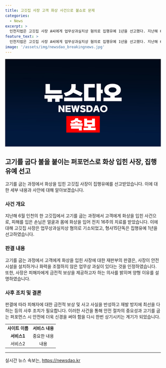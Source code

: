 ```yaml
---
title: 고깃집 사장 고객 화상 사건으로 불쇼로 문제
categories:
  - News
excerpt: >
  인천지법은 고깃집 사장 A씨에게 업무상과실치상 혐의로 집행유예 1년을 선고했다. 지난해 6월 손님에게 화상을 입힌 사건으로, 재판부는 안전장치 부재로 과실을 인정했지만 피해자의 행동도 감안해 경감조치를 결정했다. (150자)
feature_text: >
  인천지법은 고깃집 사장 A씨에게 업무상과실치상 혐의로 집행유예 1년을 선고했다. 지난해 6월 손님에게 화상을 입힌 사건으로, 재판부는 안전장치 부재로 과실을 인정했지만 피해자의 행동도 감안해 경감조치를 결정했다. (150자)
image: '/assets/img/newsdao_breakingnews.jpg'
---
```


<p><img src="/assets/img/newsdao_breakingnews.jpg" alt="bookingtag 속보" /></p>

<h2 data-ke-size="size26">고기를 굽다 불을 붙이는 퍼포먼스로 화상 입힌 사장, 집행유예 선고</h2>

<p data-ke-size="size16">고기를 굽는 과정에서 화상을 입힌 고깃집 사장이 집행유예를 선고받았습니다. 이에 대한 세부 내용과 사안에 대해 알아보겠습니다.</p>

<h3>사건 개요</h3>

<p data-ke-size="size16">지난해 6월 인천의 한 고깃집에서 고기를 굽는 과정에서 고객에게 화상을 입힌 사건으로, 피해를 입은 손님은 얼굴과 몸에 화상을 입어 전치 16주의 치료를 받았습니다. 이에 대해 고깃집 사장은 업무상과실치상 혐의로 기소되었고, 형사15단독은 집행유예 1년을 선고하였습니다.</p>

<h3>판결 내용</h3>

<p data-ke-size="size16">고기를 굽는 과정에서 고객에게 화상을 입힌 사장에 대한 재판부의 판결은, 사장이 안전시설을 설치하거나 화력을 조절하지 않은 업무상 과실이 있다는 것을 인정하였습니다. 또한, 사장은 피해자에게 금전적 보상을 제공하고자 하는 의사를 밝히며 양형 이유를 설명하였습니다.</p>

<h3>사후 조치 및 결론</h3>

<p data-ke-size="size16">판결에 따라 피해자에 대한 금전적 보상 및 사고 사실을 반성하고 재발 방지에 최선을 다하는 등의 사후 조치가 필요합니다. 이러한 사건을 통해 안전 절차의 중요성과 고기를 굽는 퍼포먼스 시 안전에 더욱 신경을 써야 함을 다시 한번 상기시키는 계기가 되었습니다.</p>

<table>
    <tr>
        <td style="text-align: center; height: 17px;"><b>사이트 이름</b></td>
        <td style="text-align: center; height: 17px;"><b>서비스 내용</b></td>
    </tr>
    <tr>
        <td style="text-align: center; height: 17px;"><b>서비스1</b></td>
        <td style="text-align: center; height: 17px;">중요한 내용</td>
    </tr>
    <tr>
        <td style="text-align: center; height: 17px;">서비스2</td>
        <td style="text-align: center; height: 17px;">내용</td>
    </tr>
</table>

<hr>

<p data-ke-size="size16"></p>
실시간 뉴스 속보는, <a href="https://newsdao.kr" rel="dofollow">https://newsdao.kr</a>


